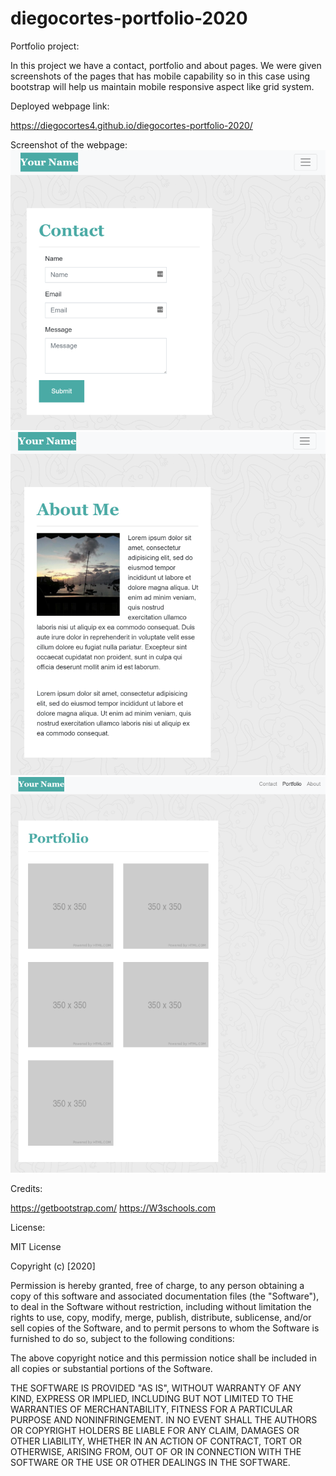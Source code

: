 # diegocortes-portfolio-2020


Portfolio project:



In this project we have a contact, portfolio and about pages. We were given screenshots of the pages that has mobile capability so in this case using bootstrap will help us maintain mobile responsive aspect like grid system.



Deployed webpage link:

https://diegocortes4.github.io/diegocortes-portfolio-2020/


Screenshot of the webpage:
![picture](assets/1.png)
![picture](assets/2.png)
![picture](assets/3.png)


Credits:

https://getbootstrap.com/
https://W3schools.com

License:

MIT License

Copyright (c) [2020] 
 

Permission is hereby granted, free of charge, to any person obtaining a copy of this software and associated documentation files (the "Software"), to deal in the Software without restriction, including without limitation the rights to use, copy, modify, merge, publish, distribute, sublicense, and/or sell copies of the Software, and to permit persons to whom the Software is furnished to do so, subject to the following conditions:

The above copyright notice and this permission notice shall be included in all copies or substantial portions of the Software.

THE SOFTWARE IS PROVIDED "AS IS", WITHOUT WARRANTY OF ANY KIND, EXPRESS OR IMPLIED, INCLUDING BUT NOT LIMITED TO THE WARRANTIES OF MERCHANTABILITY, FITNESS FOR A PARTICULAR PURPOSE AND NONINFRINGEMENT. IN NO EVENT SHALL THE AUTHORS OR COPYRIGHT HOLDERS BE LIABLE FOR ANY CLAIM, DAMAGES OR OTHER LIABILITY, WHETHER IN AN ACTION OF CONTRACT, TORT OR OTHERWISE, ARISING FROM, OUT OF OR IN CONNECTION WITH THE SOFTWARE OR THE USE OR OTHER DEALINGS IN THE SOFTWARE.


